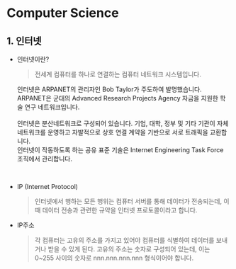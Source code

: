 # Computer Science

## 1. 인터넷

- 인터넷이란?

  > 전세계 컴퓨터를 하나로 연결하는 컴퓨터 네트워크 시스템입니다.

  <div>
    인터넷은 ARPANET의 관리자인 Bob Taylor가 주도하여 발명했습니다.
    ARPANET은 군대의 Advanced Research Projects Agency 자금을 지원한 학술 연구 네트워크입니다.
  </div>
  <br>
  <div>
  인터넷은 분산네트워크로 구성되어 있습니다. 기업, 대학, 정부 및 기타 기관이 자체 네트워크를 운영하고 자발적으로 상호 연결 계약을 기반으로 서로 트래픽을 교환합니다.<br>
  인터넷이 작동하도록 하는 공유 표준 기술은 Internet Engineering Task Force 조직에서 관리합니다.
  </div>

<br>

- IP (Internet Protocol)

  > 인터넷에서 행하는 모든 행위는 컴퓨터 서버를 통해 데이터가 전송되는데, 이 때 데이터 전송과 관련한 규약을 인터넷 프로토콜이라고 합니다.

- IP주소
  > 각 컴퓨터는 고유의 주소를 가지고 있어야 컴퓨터를 식별하여 데이터를 보내거나 받을 수 있게 된다. 고유의 주소는 숫자로 구성되어 있는데, 이는 0~255 사이의 숫자로 nnn.nnn.nnn.nnn 형식이어야 합니다.
